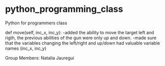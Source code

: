 # python_programming_class
Python for programmers class

 def move(self, inc_x, inc_y): 
    -added the ability to move the target left and rigth, the previous abilities of the gun were only up and down. 
    -made sure that the variables changing the left/right and up/down had valuable variable names (inc_x, inc_y)

Group Members:
Natalia Jauregui 
